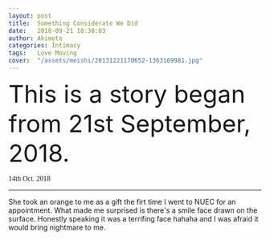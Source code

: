 ```yaml
---
layout: post
title:  Something Considerate We Did
date:   2018-09-21 18:38:03
author: Akimoto
categories: Intimacy
tags:	Love Moving
cover:  "/assets/meishi/20131221170652-1363169981.jpg"
---
```


<font size="20" font size="segoe script">This is a story began from 21st September, 2018.</font></font>

<font face="segoe script">14th Oct. 2018</font>

------

She took an orange to me as a gift the firt time I went to NUEC for an appointment. 
What made me surprised is there's a smile face drawn on the surface. Honestly speaking it was a terrifing face 
hahaha and I was afraid it would bring nightmare to me.





<div class="cm-article" data-key="AkimotoYuduki.id"></div>

<link rel="stylesheet" href="//comment.moe/dest/static/css/plus.css">

<script src="//comment.moe/dest/static/js/build.js" charset="UTF-8"></script>


